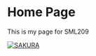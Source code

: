 <H1>Home Page</H1>
<p>This is my page for SML209</p>
<a href="https://commons.wikimedia.org/wiki/File:Senyera_(Pl._Octavi%C3%A0,_S._Cugat_del_Vall%C3%A8s)_01.jpg" title="view Image Source">
<img class="imgLeft2" src="https://upload.wikimedia.org/wikipedia/commons/7/7a/Senyera_%28Pl._Octavi%C3%A0%2C_S._Cugat_del_Vall%C3%A8s%29_01.jpg" alt="SAKURA">
</a>

